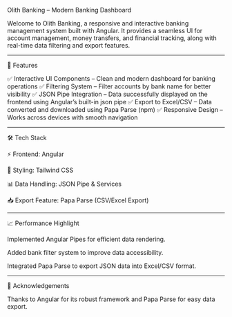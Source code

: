 Olith Banking – Modern Banking Dashboard

Welcome to Olith Banking, a responsive and interactive banking management system built with Angular.
It provides a seamless UI for account management, money transfers, and financial tracking, along with real-time data filtering and export features.
_______________________________________________________________________________________________________________________________________________

🚀 Features

✅ Interactive UI Components – Clean and modern dashboard for banking operations
✅ Filtering System – Filter accounts by bank name for better visibility
✅ JSON Pipe Integration – Data successfully displayed on the frontend using Angular’s built-in json pipe
✅ Export to Excel/CSV – Data converted and downloaded using Papa Parse (npm)
✅ Responsive Design – Works across devices with smooth navigation
_________________________________________________________________________________________________________________________
🛠️ Tech Stack

⚡ Frontend: Angular

🎨 Styling: Tailwind CSS

📊 Data Handling: JSON Pipe & Services

📥 Export Feature: Papa Parse (CSV/Excel Export)
_______________________________________________________________________________________________________________________________

📈 Performance Highlight

Implemented Angular Pipes for efficient data rendering.

Added bank filter system to improve data accessibility.

Integrated Papa Parse to export JSON data into Excel/CSV format.
________________________________________________________________________________________________________________________________

🙌 Acknowledgements

Thanks to Angular for its robust framework and Papa Parse for easy data export.
